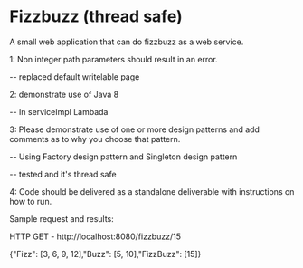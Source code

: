 # Fizzbuzz (thread safe)
A small web application that can do fizzbuzz as a web service.

1: Non integer path parameters should result in an error.

 -- replaced default writelable page
 
2:  demonstrate use of Java 8

 -- In serviceImpl Lambada
 
3: Please demonstrate use of one or more design patterns and add comments as to why you choose that pattern.

  -- Using Factory design pattern and Singleton design pattern
  
  -- tested and it's thread safe
    
4: Code should be delivered as a standalone deliverable with instructions on how to run.

Sample request and results:

HTTP GET - http://localhost:8080/fizzbuzz/15
  
{"Fizz": [3, 6, 9, 12],"Buzz": [5, 10],"FizzBuzz": [15]}



